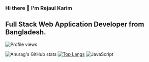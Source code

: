 ### Hi there 👋 I'm Rejaul Karim

## Full Stack Web Application Developer from  Bangladesh.
![Profile views](https://gpvc.arturio.dev/rejaul-karim10)  

![Anurag's GitHub stats](https://github-readme-stats.vercel.app/api?username=rejaul-karim10&show_icons=true&theme=radical)
[![Top Langs](https://github-readme-stats.vercel.app/api/top-langs/?username=rejaul-karim10&layout=compact)](https://github.com/anuraghazra/github-readme-stats)
![JavaScript](https://img.shields.io/badge/javascript-%23323330.svg?style=for-the-badge&logo=javascript&logoColor=%23F7DF1E)
